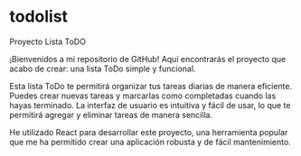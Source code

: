 # todolist
Proyecto Lista ToDO

¡Bienvenidos a mi repositorio de GitHub! Aquí encontrarás el proyecto que acabo de crear: una lista ToDo simple y funcional.

Esta lista ToDo te permitirá organizar tus tareas diarias de manera eficiente. Puedes crear nuevas tareas  y marcarlas como completadas cuando las hayas terminado. La interfaz de usuario es intuitiva y fácil de usar, lo que te permitirá agregar y eliminar tareas de manera sencilla.

He utilizado React para desarrollar este proyecto, una herramienta popular que me ha permitido crear una aplicación robusta y de fácil mantenimiento.
